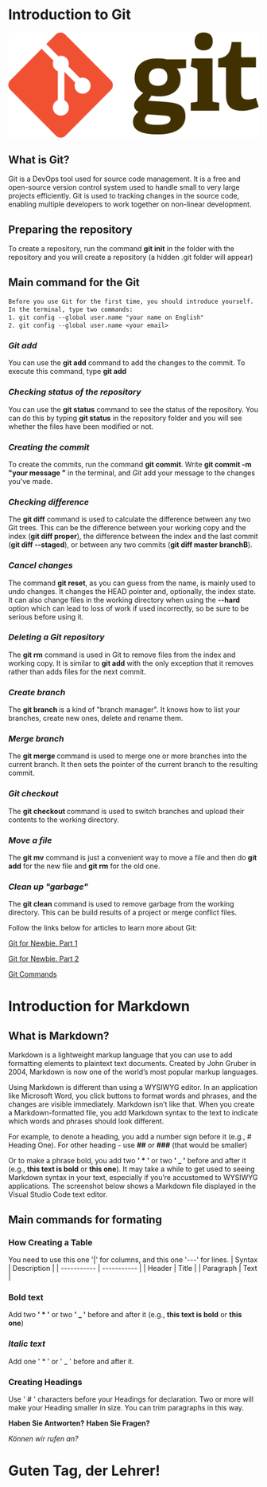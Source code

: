 # Introduction to Git

![logoGit](Git-logo.png)

## What is Git?
Git is a DevOps tool used for source code management. It is a free and open-source version control system used to handle small to very large projects efficiently. Git is used to tracking changes in the source code, enabling multiple developers to work together on non-linear development.

## Preparing the repository
To create a repository, run the command **git init** in the folder with the repository and you will create a repository (a hidden .git folder will appear)

## Main command for the Git
    Before you use Git for the first time, you should introduce yourself. In the terminal, type two commands:
    1. git config --global user.name "your name on English"
    2. git config --global user.name <your email>

### *Git add*
You can use the **git add** command to add the changes to the commit. To execute this command, type **git add <file name>**

### *Checking status of the repository*
You can use the **git status** command to see the status of the repository. You can do this by typing **git status** in the repository folder and you will see whether the files have been modified or not.

### *Creating the commit*
To create the commits, run the command **git commit**. Write **git commit -m "your message "** in the terminal, and *Git* add your message to the changes you've made.

### *Checking difference*
The **git diff** command is used to calculate the difference between any two Git trees. This can be the difference between your working copy and the index (**git diff proper**), the difference between the index and the last commit (**git diff --staged**), or between any two commits (**git diff master branchB**).

### *Cancel changes* 
The command **git reset**, as you can guess from the name, is mainly used to undo changes. It changes the HEAD pointer and, optionally, the index state. It can also change files in the working directory when using the **--hard** option which can lead to loss of work if used incorrectly, so be sure to be serious before using it.

### *Deleting a Git repository*
The **git rm** command is used in Git to remove files from the index and working copy. It is similar to **git add** with the only exception that it removes rather than adds files for the next commit.

### *Create branch*
The **git branch <name of branch>** is a kind of "branch manager". It knows how to list your branches, create new ones, delete and rename them.

### *Merge branch*
The __git merge <name of branch to merge>__ command is used to merge one or more branches into the current branch. It then sets the pointer of the current branch to the resulting commit.

### *Git checkout*
The **git checkout <name of branch>** command is used to switch branches and upload their contents to the working directory.

### *Move a file*
The **git mv** command is just a convenient way to move a file and then do **git add** for the new file and **git rm** for the old one.

### *Clean up "garbage"*
The **git clean** command is used to remove garbage from the working directory. This can be build results of a project or merge conflict files.

Follow the links below for articles to learn more about Git:

[Git for Newbie. Part 1](https://habr.com/ru/post/541258/)

[Git for Newbie. Part 2](https://habr.com/ru/post/542616/)

[Git Commands](https://git-scm.com/book/ru/v2/%D0%92%D0%B2%D0%B5%D0%B4%D0%B5%D0%BD%D0%B8%D0%B5-%D0%9E-%D1%81%D0%B8%D1%81%D1%82%D0%B5%D0%BC%D0%B5-%D0%BA%D0%BE%D0%BD%D1%82%D1%80%D0%BE%D0%BB%D1%8F-%D0%B2%D0%B5%D1%80%D1%81%D0%B8%D0%B9)


# Introduction for Markdown
## What is Markdown?

Markdown is a lightweight markup language that you can use to add formatting elements to plaintext text documents. Created by John Gruber in 2004, Markdown is now one of the world’s most popular markup languages.

Using Markdown is different than using a WYSIWYG editor. In an application like Microsoft Word, you click buttons to format words and phrases, and the changes are visible immediately. Markdown isn’t like that. When you create a Markdown-formatted file, you add Markdown syntax to the text to indicate which words and phrases should look different.

For example, to denote a heading, you add a number sign before it (e.g., # Heading One). For other heading - use **##** or **###** (that would be smaller)

Or to make a phrase bold, you add two **' * '** or two **' _ '** before and after it (e.g., **this text is bold** or __this one__). It may take a while to get used to seeing Markdown syntax in your text, especially if you’re accustomed to WYSIWYG applications. The screenshot below shows a Markdown file displayed in the Visual Studio Code text editor.

## Main commands for formating

### How Creating a Table
You need to use this one '|' for columns, and this one '---' for lines. 
| Syntax | Description |
| ----------- | ----------- |
| Header | Title |
| Paragraph | Text |

### **Bold** __text__
Add two **' * '** or two **' _ '** before and after it (e.g., **this text is bold** or __this one__)

### *Italic* _text_
Add one ' * ' or ' _ ' before and after it.

### Creating Headings
Use ' # ' characters before your Headings for declaration. Two or more will make your Heading smaller in size. You can trim paragraphs in this way.







__Haben Sie Antworten?__
**Haben Sie Fragen?**


_Können wir rufen an?_

# Guten Tag, der Lehrer!